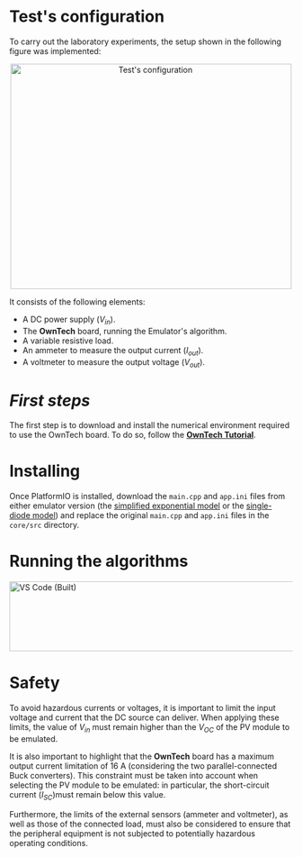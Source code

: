 # Test's configuration

To carry out the laboratory experiments, the setup shown in the following figure was implemented:   

<p align="center">
<img width="500" height="400" alt="Test's configuration" src="https://github.com/user-attachments/assets/f6368711-5379-4dcc-9017-c8cffc4b75b9" />
</p>

It consists of the following elements:

- A DC power supply (_V<sub>in</sub>_).  
- The **OwnTech** board, running the Emulator's algorithm.  
- A variable resistive load.  
- An ammeter to measure the output current (_I<sub>out</sub>_).  
- A voltmeter to measure the output voltage (_V<sub>out</sub>_).

# _First steps_

The first step is to download and install the numerical environment required to use the OwnTech board.  To do so, follow the [**OwnTech Tutorial**](https://docs.owntech.org/latest/core/docs/environment_setup/).

# Installing  

Once PlatformIO is installed, download the `main.cpp` and `app.ini` files from either emulator version (the [simplified exponential model](https://github.com/GCBrito/PV-emulator/tree/main/Simplified%20exponential%20model/SPIN%20Firmware) or the [single-diode model](https://github.com/GCBrito/PV-emulator/tree/main/Single-diode%20model/SPIN%20Firmware)) and replace the original `main.cpp` and `app.ini` files in the `core/src` directory.

# Running the algorithms

<img width="1365" height="124" alt="VS Code (Built)" src="https://github.com/user-attachments/assets/4dad38ee-3d26-4c72-ac14-4dc03ba44d99" />

# Safety

To avoid hazardous currents or voltages, it is important to limit the input voltage and current that the DC source can deliver. When applying these limits, the value of _V<sub>in</sub>_ must remain higher than the _V<sub>OC</sub>_ of the PV module to be emulated.

It is also important to highlight that the **OwnTech** board has a maximum output current limitation of 16 A (considering the two parallel-connected Buck converters). This constraint must be taken into account when selecting the PV module to be emulated: in particular, the short-circuit current (_I<sub>SC</sub>_)must remain below this value.  

Furthermore, the limits of the external sensors (ammeter and voltmeter), as well as those of the connected load, must also be considered to ensure that the peripheral equipment is not subjected to potentially hazardous operating conditions.  

